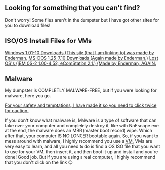 ## Looking for something that you can't find?

Don't worry! Some files aren't in the dumpster but I have got other sites for you to download files!

## ISO/OS Install Files for VMs
[Windows 1.01-10 Downloads (This site (that I am linking to) was made by Enderman.](https://dl.malwarewatch.org/windows/)
[MS-DOS 1.25-7.10 Downloads (Again made by Enderman.)](https://dl.malwarewatch.org/ms-dos/)
[Lost OS's (IBM 0S-2 1.00-4.52, eComStation 2.1.) (Made by Enderman, AGAIN.](https://dl.malwarewatch.org/oshalved/)

## Malware
My dumpster is COMPLETLY MALWARE-FREE, but if you were looking for malware, here you go.

[For your safety and temptations, I have made it so you need to click twice for caution.](malware.md)

If you don't know what malware is, Malware is a type of software that can take over your computer and completely destroy it, like with NoEscape.exe at the end, the malware does an MBR (master boot record) wipe. Which after that, your computer IS NO LONGER bootable again. So, if you want to mess around with malware, I highly recommend you use a [VM.](https://www.virtualbox.org/wiki/Downloads) VMs are very easy to learn, and all you need to do is find a OS ISO file that you want to use for your VM, then insert it, and then boot it up and install and you're done! Good job. But if you are using a real computer, I highly recommend that you don't click on the link 😉
